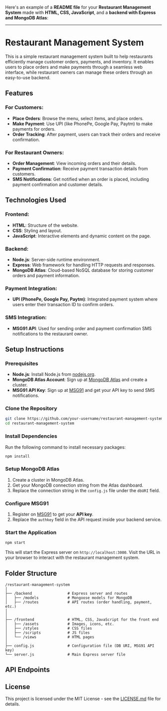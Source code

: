 Here's an example of a **README file** for your **Restaurant Management System** made with **HTML, CSS, JavaScript**, and a **backend with Express and MongoDB Atlas**:

---

# Restaurant Management System

This is a simple restaurant management system built to help restaurants efficiently manage customer orders, payments, and inventory. It enables users to place orders and make payments through a seamless web interface, while restaurant owners can manage these orders through an easy-to-use backend.

## Features

### For Customers:
- **Place Orders**: Browse the menu, select items, and place orders.
- **Make Payment**: Use UPI (like PhonePe, Google Pay, Paytm) to make payments for orders.
- **Order Tracking**: After payment, users can track their orders and receive confirmation.

### For Restaurant Owners:
- **Order Management**: View incoming orders and their details.
- **Payment Confirmation**: Receive payment transaction details from customers.
- **SMS Notifications**: Get notified when an order is placed, including payment confirmation and customer details.
  
## Technologies Used

### Frontend:
- **HTML**: Structure of the website.
- **CSS**: Styling and layout.
- **JavaScript**: Interactive elements and dynamic content on the page.

### Backend:
- **Node.js**: Server-side runtime environment.
- **Express**: Web framework for handling HTTP requests and responses.
- **MongoDB Atlas**: Cloud-based NoSQL database for storing customer orders and payment information.

### Payment Integration:
- **UPI (PhonePe, Google Pay, Paytm)**: Integrated payment system where users enter their transaction ID to confirm orders.

### SMS Integration:
- **MSG91 API**: Used for sending order and payment confirmation SMS notifications to the restaurant owner.

## Setup Instructions

### Prerequisites
- **Node.js**: Install Node.js from [nodejs.org](https://nodejs.org/).
- **MongoDB Atlas Account**: Sign up at [MongoDB Atlas](https://www.mongodb.com/cloud/atlas) and create a cluster.
- **MSG91 API Key**: Sign up at [MSG91](https://www.msg91.com/) and get your API key to send SMS notifications.

### Clone the Repository
```bash
git clone https://github.com/your-username/restaurant-management-system.git
cd restaurant-management-system
```

### Install Dependencies
Run the following command to install necessary packages:
```bash
npm install
```

### Setup MongoDB Atlas
1. Create a cluster in MongoDB Atlas.
2. Get your MongoDB connection string from the Atlas dashboard.
3. Replace the connection string in the `config.js` file under the `dbURI` field.

### Configure MSG91
1. Register on [MSG91](https://www.msg91.com/) to get your **API key**.
2. Replace the `authkey` field in the API request inside your backend service.

### Start the Application

```bash
npm start
```
This will start the Express server on `http://localhost:3000`. Visit the URL in your browser to interact with the restaurant management system.

## Folder Structure

```
/restaurant-management-system
│
├── /backend                # Express server and routes
│   ├── /models             # Mongoose models for MongoDB
│   ├── /routes             # API routes (order handling, payment, etc.)
│ 
│
├── /frontend               # HTML, CSS, JavaScript for the front end
│   ├── /assets             # Images, icons, etc.
│   ├── /styles             # CSS files
│   ├── /scripts            # JS files
│   └── /views              # HTML pages
│
├── config.js               # Configuration file (DB URI, MSG91 API key)
└── server.js               # Main Express server file
```

## API Endpoints

## License

This project is licensed under the MIT License - see the [LICENSE.md](LICENSE.md) file for details.
